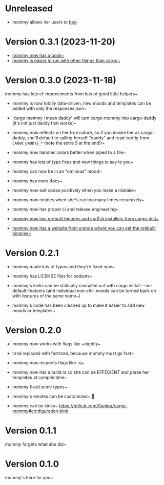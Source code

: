 # Unreleased

* mommy allows her users to [beg](https://github.com/Gankra/cargo-mommy/pull/71)


# Version 0.3.1 (2023-11-20)

* [mommy now has a book~](https://faultlore.com/cargo-mommy/book/)
* [mommy is easier to run with other things than cargo~](https://faultlore.com/cargo-mommy/book/customize/not-just-cargo.html)


# Version 0.3.0 (2023-11-18)

mommy has lots of improvements from lots of good little helpers~

* mommy is now totally data-driven, new moods and templates can be added with only the responses.json~

* 'cargo mommy i mean daddy' will turn cargo-mommy into cargo-daddy (it's not just daddy that works)~

* mommy now reflects on her true nature, so if you invoke her as cargo-daddy, she'll default to calling herself "daddy" and read config from `CARGO_DADDYS_*` (note the extra S at the end!)~

* mommy now handles colors better when piped to a file~

* mommy has lots of type fixes and new things to say to you~

* mommy can now be in an "ominous" mood~

* mommy has more docs~

* mommy now exit codes positively when you make a mistake~

* mommy now notices when she's run too many times recursively~

* mommy now has proper ci and release engineering~

* [mommy now has prebuilt binaries and curl|sh installers from cargo-dist~](https://github.com/Gankra/cargo-mommy/releases)

* [mommy now has a website from oranda where you can get the prebuilt binaries~](https://faultlore.com/cargo-mommy/)



# Version 0.2.1

* mommy made lots of typos and they're fixed now~

* mommy has LICENSE files for pedants~

* mommy's kinks can be statically compiled out with cargo install --no-default-features (and individual non-chill moods can be turned back on with features of the same name~)

* mommy's code has been cleaned up to make it easier to add new moods or templates~



# Version 0.2.0

* mommy now works with flags like +nightly~

* rand replaced with fastrand, because mommy must go fast~

* mommy now respects flags like -q~

* mommy now has a build.rs so she can be EFFECIENT and parse her templates at compile time~

* mommy fixed some typos~

* mommy's emotes can be customized~ 💞

* mommy can be kinky~ https://github.com/Gankra/cargo-mommy#configuration-kink



# Version 0.1.1

mommy forgets what she did~


# Version 0.1.0

mommy's here for you~